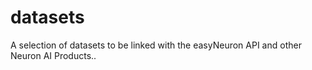 # datasets

A selection of datasets to be linked with the easyNeuron API and other Neuron AI Products..
